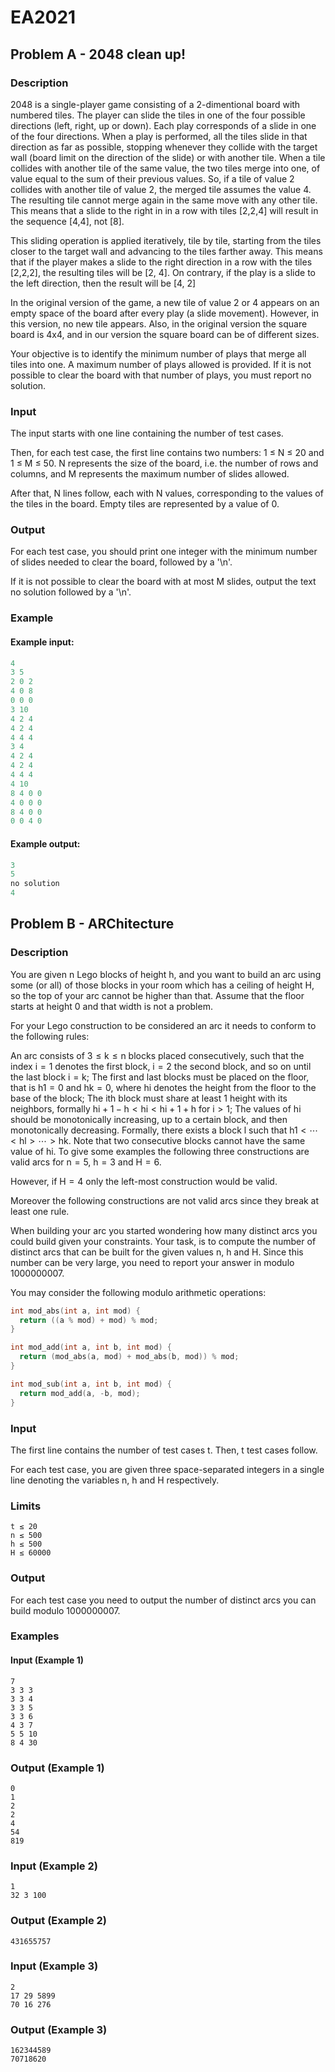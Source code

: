 # EA2021

## Problem A - 2048 clean up!

### Description
2048 is a single-player game consisting of a 2-dimentional board with numbered tiles. The player can slide the tiles in one of the four possible directions (left, right, up or down). Each play corresponds of a slide in one of the four directions. When a play is performed, all the tiles slide in that direction as far as possible, stopping whenever they collide with the target wall (board limit on the direction of the slide) or with another tile. When a tile collides with another tile of the same value, the two tiles merge into one, of value equal to the sum of their previous values. So, if a tile of value 2 collides with another tile of value 2, the merged tile assumes the value 4. The resulting tile cannot merge again in the same move with any other tile. This means that a slide to the right in in a row with tiles [2,2,4] will result in the sequence [4,4], not [8].

This sliding operation is applied iteratively, tile by tile, starting from the tiles closer to the target wall and advancing to the tiles farther away. This means that if the player makes a slide to the right direction in a row with the tiles [2,2,2], the resulting tiles will be [2, 4]. On contrary, if the play is a slide to the left direction, then the result will be [4, 2]

In the original version of the game, a new tile of value 2 or 4 appears on an empty space of the board after every play (a slide movement). However, in this version, no new tile appears. Also, in the original version the square board is 4x4, and in our version the square board can be of different sizes.

Your objective is to identify the minimum number of plays that merge all tiles into one. A maximum number of plays allowed is provided. If it is not possible to clear the board with that number of plays, you must report no solution.

### Input
The input starts with one line containing the number of test cases.

Then, for each test case, the first line contains two numbers: 1 ≤ N ≤ 20 and 1 ≤ M ≤ 50. N represents the size of the board, i.e. the number of rows and columns, and M represents the maximum number of slides allowed.

After that, N lines follow, each with N values, corresponding to the values of the tiles in the board. Empty tiles are represented by a value of 0.

### Output
For each test case, you should print one integer with the minimum number of slides needed to clear the board, followed by a '\n'.

If it is not possible to clear the board with at most M slides, output the text no solution followed by a '\n'.

### Example
#### Example input:
```python
4
3 5
2 0 2 
4 0 8 
0 0 0 
3 10
4 2 4 
4 2 4 
4 4 4 
3 4
4 2 4 
4 2 4 
4 4 4 
4 10
8 4 0 0 
4 0 0 0 
8 4 0 0 
0 0 4 0
```
#### Example output:
```python
3
5
no solution
4
```

## Problem B - ARChitecture

### Description
You are given n Lego blocks of height h, and you want to build an arc using some (or all) of those blocks in your room which has a ceiling of height H, so the top of your arc cannot be higher than that. Assume that the floor starts at height 0 and that width is not a problem.

For your Lego construction to be considered an arc it needs to conform to the following rules:

An arc consists of 3 ≤ k ≤ n blocks placed consecutively, such that the index i = 1 denotes the first block, i = 2 the second block, and so on until the last block i = k;
The first and last blocks must be placed on the floor, that is h1 = 0 and hk = 0, where hi denotes the height from the floor to the base of the block;
The ith block must share at least 1 height with its neighbors, formally hi + 1 − h < hi < hi + 1 + h for i > 1;
The values of hi should be monotonically increasing, up to a certain block, and then monotonically decreasing. Formally, there exists a block l such that h1 < ⋯ < hl > ⋯ > hk. Note that two consecutive blocks cannot have the same value of hi.
To give some examples the following three constructions are valid arcs for n = 5, h = 3 and H = 6.

However, if H = 4 only the left-most construction would be valid.

Moreover the following constructions are not valid arcs since they break at least one rule.

When building your arc you started wondering how many distinct arcs you could build given your constraints. Your task, is to compute the number of distinct arcs that can be built for the given values n, h and H. Since this number can be very large, you need to report your answer in modulo 1000000007.

You may consider the following modulo arithmetic operations:
```cpp
int mod_abs(int a, int mod) {
  return ((a % mod) + mod) % mod;
}
```
```cpp
int mod_add(int a, int b, int mod) {
  return (mod_abs(a, mod) + mod_abs(b, mod)) % mod;
}
```
```cpp
int mod_sub(int a, int b, int mod) {
  return mod_add(a, -b, mod);
}
```

### Input
The first line contains the number of test cases t. Then, t test cases follow.

For each test case, you are given three space-separated integers in a single line denoting the variables n, h and H respectively.

### Limits
```
t ≤ 20
n ≤ 500
h ≤ 500
H ≤ 60000
```

### Output
For each test case you need to output the number of distinct arcs you can build modulo 1000000007.

### Examples
#### Input (Example 1)
```
7
3 3 3
3 3 4
3 3 5
3 3 6
4 3 7
5 5 10
8 4 30
```
### Output (Example 1)
```
0
1
2
2
4
54
819
```
### Input (Example 2)
```
1
32 3 100
```
### Output (Example 2)
```
431655757
```
### Input (Example 3)
```
2
17 29 5899
70 16 276
```
### Output (Example 3)
```
162344589
70718620
```
